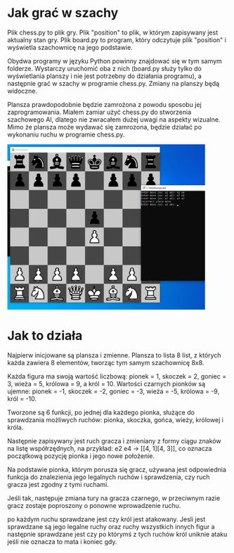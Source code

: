 # Jak grać w szachy

Plik chess.py to plik gry.
Plik "position" to plik, w którym zapisywany jest aktualny stan gry.
Plik board.py to program, który odczytuje plik "position" i wyświetla szachownicę na jego podstawie.

Obydwa programy w języku Python powinny znajdować się w tym samym folderze. Wystarczy uruchomić oba z nich (board.py służy tylko do wyświetlania planszy i nie jest potrzebny do działania programu), a następnie grać w szachy w programie chess.py. Zmiany na planszy będą widoczne.

Plansza prawdopodobnie będzie zamrożona z powodu sposobu jej zaprogramowania. Miałem zamiar użyć chess.py do stworzenia szachowego AI, dlatego nie zwracałem dużej uwagi na aspekty wizualne. Mimo że plansza może wydawać się zamrozona, będzie działać po wykonaniu ruchu w programie chess.py.

<img width="450" src="Untitled.png" alt="obrazek szachowy">

# Jak to działa

Najpierw inicjowane są plansza i zmienne. Plansza to lista 8 list, z których każda zawiera 8 elementów, tworząc tym samym szachownicę 8x8.

Każda figura ma swoją wartość liczbową: pionek = 1, skoczek = 2, goniec = 3, wieża = 5, królowa = 9, a król = 10. Wartości czarnych pionków są ujemne: pionek = -1, skoczek = -2, goniec = -3, wieża = -5, królowa = -9, król = -10.

Tworzone są 6 funkcji, po jednej dla każdego pionka, służące do sprawdzania możliwych ruchów: pionka, skoczka, gońca, wieży, królowej i króla.

Następnie zapisywany jest ruch gracza i zmieniany z formy ciągu znaków na listę współrzędnych, na przykład: e2 e4 -> [[4, 1][4, 3]], co oznacza początkową pozycję pionka i jego nowe położenie.

Na podstawie pionka, którym porusza się gracz, używana jest odpowiednia funkcja do znalezienia jego legalnych ruchów i sprawdzenia, czy ruch gracza jest zgodny z tymi ruchami.

Jeśli tak, następuje zmiana tury na gracza czarnego, w przeciwnym razie gracz zostaje poproszony o ponowne wprowadzenie ruchu.

po każdym ruchu sprawdzane jest czy król jest atakowany. Jesli jest sprawdzane są jego legalne ruchy oraz ruchy wszystkich innych figur a następnie sprawdzane jest czy po którymś z tych ruchów król uniknie ataku jeśli nie oznacza to mata i koniec gdy.
